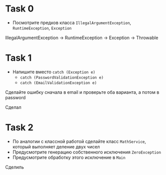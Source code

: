 # Task 0

* Посмотрите предков класса `IllegalArgumentException`, `RuntimeException`, `Exception`

IllegalArgumentException -> RuntimeException -> Exception -> Throwable

# Task 1

* Напишите вместо `catch (Exception e)`
  * `catch (PasswordValidationException e)`
  * `catch (EmailValidationException e)`

Сделайте ошибку сначала в email и проверьте оба варианта, а потом в password

Сделал

# Task 2

* По аналогии с классной работой сделайте класс `MathService`, который выполняет деление двух чисел
* Предусмотрите генерацию собственного исключения `ZeroException`
* Предусмотрите обработку этого исключение в `Main`

Сделиль